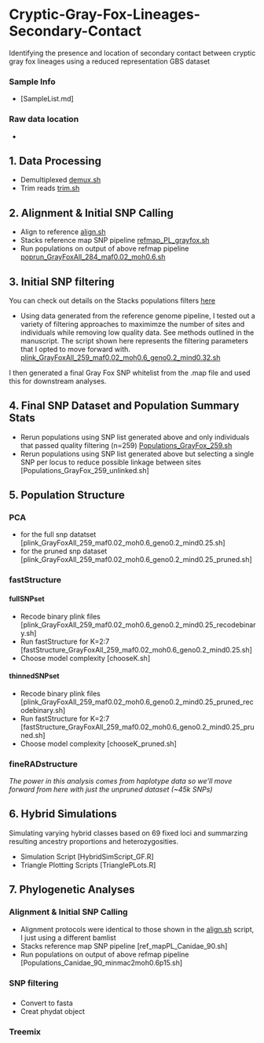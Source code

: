 # Cryptic-Gray-Fox-Lineages-Secondary-Contact
Identifying the presence and location of secondary contact between cryptic gray fox lineages using a reduced representation GBS dataset

### Sample Info
* [SampleList.md]

### Raw data location 
*

## 1. Data Processing
* Demultiplexed [demux.sh](https://github.com/squisquater/Cryptic-Gray-Fox-Lineages-Secondary-Contact/blob/main/DataProcessing/demux.sh) 
* Trim reads [trim.sh](https://github.com/squisquater/Cryptic-Gray-Fox-Lineages-Secondary-Contact/blob/main/DataProcessing/trim.sh)

## 2. Alignment & Initial SNP Calling
* Align to reference [align.sh](https://github.com/squisquater/Cryptic-Gray-Fox-Lineages-Secondary-Contact/blob/main/Alignment-SNPcalling/align.sh)
* Stacks reference map SNP pipeline [refmap_PL_grayfox.sh](https://github.com/squisquater/Cryptic-Gray-Fox-Lineages-Secondary-Contact/blob/main/Alignment-SNPcalling/refmap_PL_grayfox.sh)
* Run populations on output of above refmap pipeline [poprun_GrayFoxAll_284_maf0.02_moh0.6.sh](https://github.com/squisquater/Cryptic-Gray-Fox-Lineages-Secondary-Contact/blob/main/Alignment-SNPcalling/poprun_GrayFoxAll_284_maf0.02_moh0.6.sh)

## 3. Initial SNP filtering
You can check out details on the Stacks populations filters [here]( http://catchenlab.life.illinois.edu/stacks/comp/populations.php) 
* Using data generated from the reference genome pipeline, I tested out a variety of filtering approaches to maximimze the number of sites and individuals while removing low quality data. See methods outlined in the manuscript. The script shown here represents the filtering parameters that I opted to move forward with. [plink_GrayFoxAll_259_maf0.02_moh0.6_geno0.2_mind0.32.sh](https://github.com/squisquater/Cryptic-Gray-Fox-Lineages-Secondary-Contact/blob/main/SNP-filtering/plink_maf0.02moh0.6_mind0.9_geno0.2_mind0.32.sh)

I then generated a final Gray Fox SNP whitelist from the .map file and used this for downstream analyses. 


## 4. Final SNP Dataset and Population Summary Stats
* Rerun populations using SNP list generated above and only individuals that passed quality filtering (n=259) [Populations_GrayFox_259.sh](https://github.com/squisquater/Cryptic-Gray-Fox-Lineages-Secondary-Contact/blob/main/PopStats/Populations_GrayFox_259.sh)
* Rerun populations using SNP list generated above but selecting a single SNP per locus to reduce possible linkage between sites [Populations_GrayFox_259_unlinked.sh]

## 5. Population Structure
### PCA
* for the full snp datatset [plink_GrayFoxAll_259_maf0.02_moh0.6_geno0.2_mind0.25.sh]
* for the pruned snp dataset [plink_GrayFoxAll_259_maf0.02_moh0.6_geno0.2_mind0.25_pruned.sh]

### fastStructure
#### fullSNPset
* Recode binary plink files [plink_GrayFoxAll_259_maf0.02_moh0.6_geno0.2_mind0.25_recodebinary.sh] 
* Run fastStructure for K=2:7 [fastStructure_GrayFoxAll_259_maf0.02_moh0.6_geno0.2_mind0.25.sh]
* Choose model complexity [chooseK.sh]
#### thinnedSNPset
* Recode binary plink files [plink_GrayFoxAll_259_maf0.02_moh0.6_geno0.2_mind0.25_pruned_recodebinary.sh] 
* Run fastStructure for K=2:7 [fastStructure_GrayFoxAll_259_maf0.02_moh0.6_geno0.2_mind0.25_pruned.sh]
* Choose model complexity [chooseK_pruned.sh]

### fineRADstructure
*The power in this analysis comes from haplotype data so we'll move forward from here with just the unpruned dataset (~45k SNPs)*

## 6. Hybrid Simulations
Simulating varying hybrid classes based on 69 fixed loci and summarzing resulting ancestry proportions and heterozygosities.
* Simulation Script [HybridSimScript_GF.R]
* Triangle Plotting Scripts [TrianglePLots.R]

## 7. Phylogenetic Analyses
### Alignment & Initial SNP Calling
 * Alignment protocols were identical to those shown in the [align.sh](https://github.com/squisquater/Cryptic-Gray-Fox-Lineages-Secondary-Contact/blob/main/Alignment-SNPcalling/align.sh) script, I just using a different bamlist
 * Stacks reference map SNP pipeline [ref_mapPL_Canidae_90.sh]
 * Run populations on output of above refmap pipeline [Populations_Canidae_90_minmac2moh0.6p15.sh]
### SNP filtering
###
 * Convert to fasta
 * Creat phydat object

### Treemix



